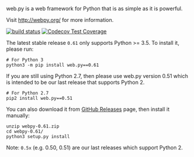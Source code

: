 web.py is a web framework for Python that is as simple as it is powerful.

Visit http://webpy.org/ for more information.

[![build status](https://secure.travis-ci.org/webpy/webpy.png?branch=master)](https://travis-ci.org/webpy/webpy)
[![Codecov Test Coverage](https://codecov.io/gh/webpy/webpy/branch/master/graphs/badge.svg?style=flat)](https://codecov.io/gh/webpy/webpy)

The latest stable release `0.61` only supports Python >= 3.5.
To install it, please run:
```
# For Python 3
python3 -m pip install web.py==0.61
```

If you are still using Python 2.7, then please use web.py version 0.51
which is intended to be our last release that supports Python 2. 
```
# For Python 2.7
pip2 install web.py==0.51
```

You can also download it from [GitHub Releases](https://github.com/webpy/webpy/releases)
page, then install it manually:
```
unzip webpy-0.61.zip
cd webpy-0.61/
python3 setup.py install
```

Note: `0.5x` (e.g. 0.50, 0.51) are our last releases which support Python 2.
